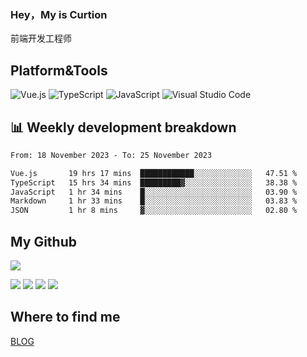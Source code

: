 ### Hey，My is Curtion
前端开发工程师
## Platform&Tools

![Vue.js](https://img.shields.io/badge/-Vue.js-4FC08D?style=flat-square&logo=Vue.js&logoColor=white)
![TypeScript](https://img.shields.io/badge/-TypeScript-007ACC?style=flat-square&logo=typescript&logoColor=white)
![JavaScript](https://img.shields.io/badge/-JavaScript-F7DF1E?style=flat-square&logo=javascript&logoColor=black)
![Visual Studio Code](https://img.shields.io/badge/-VSCode-007ACC?style=flat-square&logo=Visual-Studio-Code&logoColor=white)

## 📊 Weekly development breakdown

<!--START_SECTION:waka-->

```txt
From: 18 November 2023 - To: 25 November 2023

Vue.js       19 hrs 17 mins  ████████████░░░░░░░░░░░░░   47.51 %
TypeScript   15 hrs 34 mins  █████████▓░░░░░░░░░░░░░░░   38.38 %
JavaScript   1 hr 34 mins    █░░░░░░░░░░░░░░░░░░░░░░░░   03.90 %
Markdown     1 hr 33 mins    █░░░░░░░░░░░░░░░░░░░░░░░░   03.83 %
JSON         1 hr 8 mins     ▓░░░░░░░░░░░░░░░░░░░░░░░░   02.80 %
```

<!--END_SECTION:waka-->

## My Github

![](http://github-profile-summary-cards.vercel.app/api/cards/profile-details?username=curtion&theme=nord_bright)

![](http://github-profile-summary-cards.vercel.app/api/cards/stats?username=curtion&theme=nord_bright)
![](http://github-profile-summary-cards.vercel.app/api/cards/productive-time?username=curtion&theme=nord_bright&utcOffset=8)
![](http://github-profile-summary-cards.vercel.app/api/cards/repos-per-language?username=curtion&theme=nord_bright)
![](http://github-profile-summary-cards.vercel.app/api/cards/most-commit-language?username=curtion&theme=nord_bright)

## Where to find me

[BLOG](https://blog.3gxk.net)
